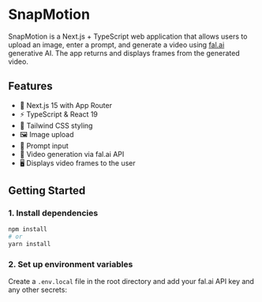 # SnapMotion

SnapMotion is a Next.js + TypeScript web application that allows users to upload an image, enter a prompt, and generate a video using [fal.ai](https://fal.ai/) generative AI. The app returns and displays frames from the generated video.

## Features

- 🚀 Next.js 15 with App Router
- ⚡ TypeScript & React 19
- 🎨 Tailwind CSS styling
- 🖼️ Image upload
- 💬 Prompt input
- 🤖 Video generation via fal.ai API
- 🖥️ Displays video frames to the user

## Getting Started

### 1. Install dependencies

```bash
npm install
# or
yarn install
```

### 2. Set up environment variables

Create a `.env.local` file in the root directory and add your fal.ai API key and any other secrets:
